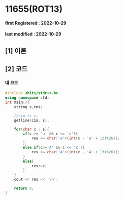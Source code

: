 # 11655(ROT13)

#### **first Registered : 2022-10-29**

#### last modified : **2022-10-29**

## \[1] 이론

## \[2] 코드

#### 내 코드

```cpp
#include <bits/stdc++.h>
using namespace std;
int main(){
    string s,res;

    //cin >> s;
    getline(cin, s);

    for(char c : s){
        if(c >= 'a' && c <= 'z'){
            res += char('a'+(int(c - 'a' + 13)%26));
        }
        else if(c>='A' && c <= 'Z'){
            res += char('A'+(int(c - 'A' + 13)%26));
        }
        else{
            res+=c;
        }
    }
    cout << res << '\n';

    return 0;
}
```
